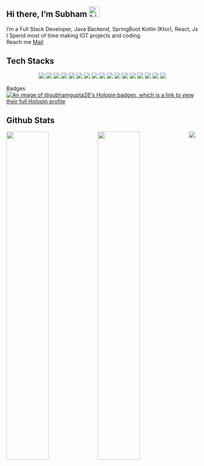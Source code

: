 ## Hi there, I’m Subham <img src="https://user-images.githubusercontent.com/1303154/88677602-1635ba80-d120-11ea-84d8-d263ba5fc3c0.gif" width="28px" height="28px" alt="hi"> <br/>
I’m a Full Stack Developer, Java Backend, SpringBoot Kotlin (Ktor), React, Js <br/>
I Spend most of time making IOT projects and coding. <br/>
Reach me [Mail](shubhamgupta21020@gmail.com) <br/>

Tech Stacks
---
<p align="center">
    <img src="https://img.shields.io/badge/Firebase-039BE5?style=for-the-badge&logo=Firebase&logoColor=white"/>
    <img src="https://img.shields.io/badge/MongoDB-%234ea94b.svg?style=for-the-badge&logo=mongodb&logoColor=white"/>
    <img src="https://img.shields.io/badge/mysql-%2300f.svg?style=for-the-badge&logo=mysql&logoColor=white"/>
    <img src="https://img.shields.io/badge/Realm-39477F?style=for-the-badge&logo=realm&logoColor=white"/>
    <img src="https://img.shields.io/badge/java-%23ED8B00.svg?style=for-the-badge&logo=openjdk&logoColor=white"/>
    <img src="https://img.shields.io/badge/javascript-%23323330.svg?style=for-the-badge&logo=javascript&logoColor=%23F7DF1E"/>
    <img src="https://img.shields.io/badge/kotlin-%237F52FF.svg?style=for-the-badge&logo=kotlin&logoColor=white"/>
    <img src="https://img.shields.io/badge/Hibernate-59666C?style=for-the-badge&logo=Hibernate&logoColor=white"/>
    <img src="https://img.shields.io/badge/node.js-6DA55F?style=for-the-badge&logo=node.js&logoColor=white"/>
    <img src="https://img.shields.io/badge/react-%2320232a.svg?style=for-the-badge&logo=react&logoColor=%2361DAFB"/>
    <img src="https://img.shields.io/badge/spring-%236DB33F.svg?style=for-the-badge&logo=spring&logoColor=white"/>
    <img src="https://img.shields.io/badge/Android%20Studio-3DDC84.svg?style=for-the-badge&logo=android-studio&logoColor=white"/>
    <img src="https://img.shields.io/badge/IntelliJIDEA-000000.svg?style=for-the-badge&logo=intellij-idea&logoColor=white"/>
    <img src="https://img.shields.io/badge/Visual%20Studio%20Code-0078d7.svg?style=for-the-badge&logo=visual-studio-code&logoColor=white"/>
    <img src="https://img.shields.io/badge/git-%23F05033.svg?style=for-the-badge&logo=git&logoColor=white"/>
    <img src="https://img.shields.io/badge/gitlab-%23181717.svg?style=for-the-badge&logo=gitlab&logoColor=white"/>
    <img src="https://img.shields.io/badge/Freelancer-29B2FE?style=for-the-badge&logo=Freelancer&logoColor=white"/>
</p>

Badges
[![An image of @subhamgupta28's Holopin badges, which is a link to view their full Holopin profile](https://holopin.me/subhamgupta28)](https://holopin.io/@subhamgupta28)

Github Stats
---

<img align="left" width="47%" src="https://github-readme-stats.vercel.app/api?username=subhamgupta28&show_icons=true&&theme=dark"/>
<img align="left" width="47%" src="https://github-readme-stats.vercel.app/api/top-langs/?username=subhamgupta28&layout=compact&hide_progress=true&&theme=dark"/>

![](https://komarev.com/ghpvc/?username=subhamgupta28&color=blue)

